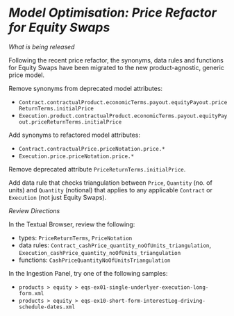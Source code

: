 # *Model Optimisation: Price Refactor for Equity Swaps*

_What is being released_

Following the recent price refactor, the synonyms, data rules and functions for Equity Swaps have been migrated to the new product-agnostic, generic price model.

Remove synonyms from deprecated model attributes:

- `Contract.contractualProduct.economicTerms.payout.equityPayout.priceReturnTerms.initialPrice`
- `Execution.product.contractualProduct.economicTerms.payout.equityPayout.priceReturnTerms.initialPrice`

Add synonyms to refactored model attributes:

- `Contract.contractualPrice.priceNotation.price.*`
- `Execution.price.priceNotation.price.*`

Remove deprecated attribute `PriceReturnTerms.initialPrice`.

Add data rule that checks triangulation between `Price`, `Quantity` (no. of units) and `Quantity` (notional) that applies to any applicable `Contract` or `Execution` (not just Equity Swaps).

_Review Directions_

In the Textual Browser, review the following:

- types: `PriceReturnTerms`, `PriceNotation`
- data rules: `Contract_cashPrice_quantity_noOfUnits_triangulation`, `Execution_cashPrice_quantity_noOfUnits_triangulation`
- functions: `CashPriceQuantityNoOfUnitsTriangulation`
 
In the Ingestion Panel, try one of the following samples:
- `products > equity > eqs-ex01-single-underlyer-execution-long-form.xml`
- `products > equity > eqs-ex10-short-form-interestLeg-driving-schedule-dates.xml`
